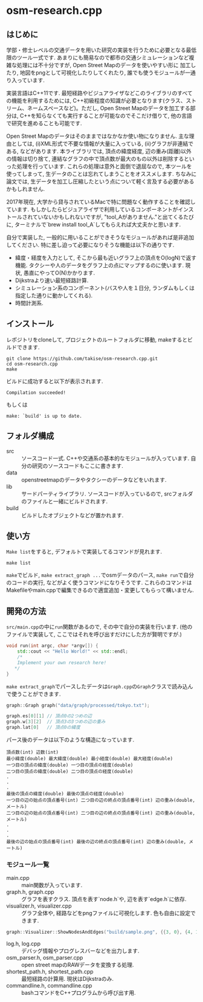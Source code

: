 # osm-research.cpp
## はじめに
<p>学部・修士レベルの交通データを用いた研究の実装を行うために必要となる最低限のツール一式です. 
あまりにも簡易なので都市の交通シミュレーションなど複雑な処理には不十分ですが, Open Street Mapのデータを使いやすい形に
加工したり, 地図をpngとして可視化したりしてくれたり, 誰でも使うモジュールが一通り入っています.</p>
<p>実装言語はC++11です. 最短経路やビジュアライザなどこのライブラリのすべての機能を利用するためには, C++初級程度の知識が必要となります(クラス、ストリーム、ネームスペースなど)。ただし, Open Street Mapのデータを加工する部分は, C++を知らなくても実行することが可能なのでそこだけ借りて, 他の言語で研究を進めることも可能です.</p>
<p>Open Street Mapのデータはそのままではなかなか使い物になりません. 主な理由としては, (i)XML形式で不要な情報が大量に入っている, (ii)グラフが非連結である, などがあります. 本ライブラリでは, 頂点の緯度経度, 辺の重み(距離)以外の情報は切り捨て, 連結なグラフの中で頂点数が最大のもの以外は削除するといった処理を行っています. これらの処理は意外と面倒で退屈なので, 本ツールを使ってしまって, 生データのことは忘れてしまうことをオススメします. ちなみに論文では, 生データを加工し圧縮したという点について軽く言及する必要があるかもしれません.</p>
<p>2017年現在, 大学から貸与されているMacで特に問題なく動作することを確認しています. もしかしたらビジュアライザで利用しているコンポーネントがインストールされていないかもしれないですが, "tool_Aがありません."と出てくるたびに, ターミナルで`brew install tool_A`してもらえれば大丈夫かと思います.</p>
<p>自分で実装した, 一般的に用いることができそうなモジュールがあれば是非追加してください. 特に差し迫って必要になりそうな機能は以下の通りです.

- 緯度・経度を入力として, そこから最も近いグラフ上の頂点をO(logN)で返す機能. タクシーや人のデータをグラフ上の点にマップするのに使います. 現状, 愚直にやってO(N)かかります. 
- Dijkstraより速い最短経路計算. 
- シミュレーション系のコンポーネント(バスや人を１日分, ランダムもしくは指定した通りに動かしてくれる). 
- 時間計測系.
</p>

## インストール
レポジトリをcloneして, プロジェクトのルートフォルダに移動, makeするとビルドできます.
```
git clone https://github.com/takise/osm-research.cpp.git
cd osm-research.cpp
make
```
ビルドに成功すると以下が表示されます.
```
Compilation succeeded!
```
もしくは
```
make: `build' is up to date.
```
## フォルダ構成
<dl>
    <dt>src</dt>
    <dd>ソースコード一式. C++や交通系の基本的なモジュールが入っています. 自分の研究のソースコードもここに書きます. </dd>
    <dt>data</dt>
    <dd>openstreetmapのデータやタクシーのデータなどをいれます.</dd>
    <dt>lib</dt>
    <dd>サードパーティライブラリ. ソースコードが入っているので, srcフォルダのファイルと一緒にビルドされます.</dd>
    <dt>build</dt>
    <dd>ビルドしたオブジェクトなどが置かれます.</dd>
</dl>

## 使い方
`Make list`をすると, デフォルトで実装してるコマンドが見れます.
```
make list
```
`make`でビルド, `make extract_graph ...`でosmデータのパース, `make run`で自分のコードの実行, などがよく使うコマンドになりそうです. これらのコマンドはMakefileやmain.cppで編集できるので適宜追加・変更してもらって構いません.

## 開発の方法
`src/main.cpp`の中に`run`関数があるので, その中で自分の実装を行います. (他のファイルで実装して, ここではそれを呼び出すだけにした方が賢明ですが.)
```cpp
void run(int argc, char *argv[]) {
    std::cout << "Hello World!" << std::endl;
    /*
    Implement your own research here!
   */
}
```
`make extract_graph`でパースしたデータは`Graph.cpp`の`Graph`クラスで読み込んで使うことができます.
```cpp
graph::Graph graph("data/graph/processed/tokyo.txt");

graph.es[0][1] // 頂点0の2つめの辺
graph.w[3][2]  // 頂点3の3つめの辺の重み
graph.lat[0]   // 頂点0の緯度
```
パース後のデータは以下のような構造になっています.
```
頂点数(int) 辺数(int)
最小緯度(double) 最大緯度(double) 最小経度(double) 最大経度(double)
一つ目の頂点の緯度(double) 一つ目の頂点の経度(double)
二つ目の頂点の緯度(double) 二つ目の頂点の経度(double)
.
.
.
最後の頂点の緯度(double) 最後の頂点の経度(double)
一つ目の辺の始点の頂点番号(int) 二つ目の辺の終点の頂点番号(int) 辺の重み(double, メートル)
二つ目の辺の始点の頂点番号(int) 二つ目の辺の終点の頂点番号(int) 辺の重み(double, メートル)
.
.
.
最後の辺の始点の頂点番号(int) 最後の辺の終点の頂点番号(int) 辺の重み(double, メートル)
```
### モジュール一覧
<dl>
    <dt>main.cpp</dt>
    <dd>main関数が入っています.</dd>
    <dt>graph.h, graph.cpp</dt>
    <dd>グラフを表すクラス. 頂点を表す`node.h`や, 辺を表す`edge.h`に依存.</dd>
    <dt>visualizer.h, visualizer.cpp</dt>
    <dd>
	グラフ全体や, 経路などをpngファイルに可視化します. 色も自由に設定できます.
    </dd>
</dl>

```cpp
graph::Visualizer::ShowNodesAndEdges("build/sample.png", {{3, 0}, {4, 1}}, {{5, 2}, {6, 2}});
```

<dl>
    <dd>
    </dd>
    <dt>log.h, log.cpp</dt>
    <dd>デバッグ情報やプログレスバーなどを出力します.</dd>
    <dt>osm_parser.h, osm_parser.cpp</dt>
    <dd>open street mapのRAWデータを変換する処理.</dd>
    <dt>shortest_path.h, shortest_path.cpp</dt>
    <dd>最短経路の計算用. 現状はDijkstraのみ.</dd>
    <dt>commandline.h, commandline.cpp</dt>
    <dd>bashコマンドをC++プログラムから呼び出す用.</dd>
</dl>
